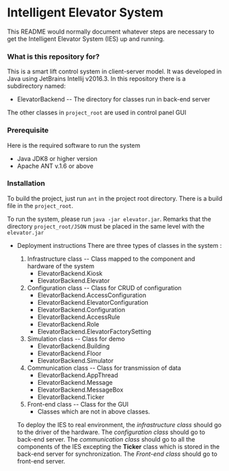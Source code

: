 # Intelligent Elevator System #

This README would normally document whatever steps are necessary to get the Intelligent Elevator System (IES) up and running.

### What is this repository for? ###

This is a smart lift control system in client-server model. It was developed in Java using JetBrains Intellij v2016.3. In this repository there is a subdirectory named:

* ElevatorBackend -- The directory for classes run in back-end server

The other classes in `project_root` are used in control panel GUI

### Prerequisite ###
Here is the required software to run the system

* Java JDK8 or higher version
* Apache ANT v.1.6 or above

### Installation ###

To build the project, just run `ant` in the project root directory. There is a build file in the `project_root`.

To run the system, please run `java -jar elevator.jar`. Remarks that the directory `project_root/JSON` must be placed in the same level with the `elevator.jar`

 * Deployment instructions
	There are three types of classes in the system :
	1. Infrastructure class -- Class mapped to the component and hardware of the system
		* ElevatorBackend.Kiosk
		* ElevatorBackend.Elevator
	2. Configuration class -- Class for CRUD of configuration
		* ElevatorBackend.AccessConfiguration
		* ElevatorBackend.ElevatorConfiguration
		* ElevatorBackend.Configuration
		* ElevatorBackend.AccessRule
		* ElevatorBackend.Role
		* ElevatorBackend.ElevatorFactorySetting
	3. Simulation class -- Class for demo
		* ElevatorBackend.Building
		* ElevatorBackend.Floor
		* ElevatorBackend.Simulator
	4. Communication class -- Class for transmission of data
		* ElevatorBackend.AppThread
		* ElevatorBackend.Message
		* ElevatorBackend.MessageBox
		* ElevatorBackend.Ticker
	5. Front-end class -- Class for the GUI
		* Classes which are not in above classes.
		
	To deploy the IES to real environment, the _infrastructure class_ should go to the driver of the hardware. The _configuration class_ should go to back-end server. The _communication class_ should go to all the components of the IES excepting the __Ticker__ class which is stored in the back-end server for synchronization. The _Front-end class_ should go to front-end server.